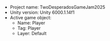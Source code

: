 <!-- UNITY CODE ASSIST INSTRUCTIONS START -->
- Project name: TwoDesperadosGameJam2025
- Unity version: Unity 6000.1.14f1
- Active game object:
  - Name: Player
  - Tag: Player
  - Layer: Default
<!-- UNITY CODE ASSIST INSTRUCTIONS END -->